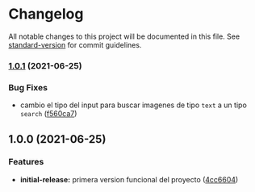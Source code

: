 # Changelog

All notable changes to this project will be documented in this file. See [standard-version](https://github.com/conventional-changelog/standard-version) for commit guidelines.

### [1.0.1](https://github.com/javiluli/una-galeria-mas/compare/v1.0.0...v1.0.1) (2021-06-25)


### Bug Fixes

* cambio el tipo del input para buscar imagenes de tipo `text` a un tipo `search` ([f560ca7](https://github.com/javiluli/una-galeria-mas/commit/f560ca71271e90ea244176b8eea63344cda7e743))

## 1.0.0 (2021-06-25)


### Features

* **initial-release:** primera version funcional del proyecto ([4cc6604](https://github.com/javiluli/una-galeria-mas/commit/4cc660479b32081a5f7ace89555fcfd99484f10b))
